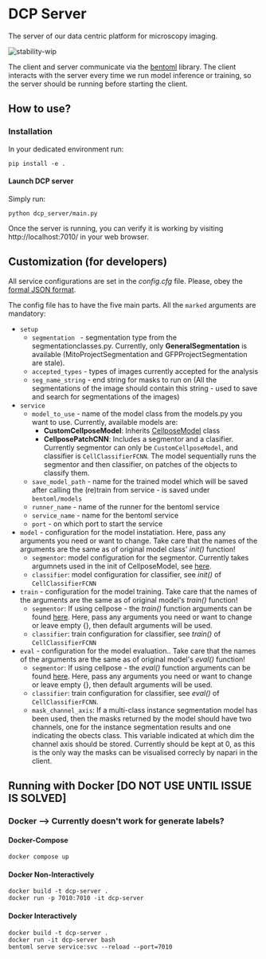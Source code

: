 # DCP Server

The server of our data centric platform for microscopy imaging.

![stability-wip](https://img.shields.io/badge/stability-work_in_progress-lightgrey.svg)

The client and server communicate via the [bentoml](https://www.bentoml.com/?gclid=Cj0KCQiApKagBhC1ARIsAFc7Mc6iqOLi2OcLtqMbGx1KrFjtLUEZ-bhnqlT2zWREE0x7JImhtNmKlFEaAvSSEALw_wcB) library. The client interacts with the server every time we run model inference or training, so the server should be running before starting the client.

## How to use?

### Installation
In your dedicated environment run:
```
pip install -e .
```

#### Launch DCP server
Simply run:
```
python dcp_server/main.py
```
Once the server is running, you can verify it is working by visiting http://localhost:7010/ in your web browser.

## Customization (for developers)

All service configurations are set in the _config.cfg_ file. Please, obey the [formal JSON format](https://www.json.org/json-en.html).

The config file has to have the five main parts. All the ```marked``` arguments are mandatory:

 - ``` setup ``` 
    - ```segmentation ``` - segmentation type from the segmentationclasses.py. Currently, only **GeneralSegmentation** is available (MitoProjectSegmentation and GFPProjectSegmentation are stale). 
    - ```accepted_types``` - types of images currently accepted for the analysis
    - ```seg_name_string``` - end string for masks to run on (All the segmentations of the image should contain this string - used to save and search for segmentations of the images)
- ```service```
    - ```model_to_use``` - name of the model class from the models.py you want to use. Currently, available models are:
      -  **CustomCellposeModel**: Inherits [CellposeModel](https://cellpose.readthedocs.io/en/latest/api.html#cellposemodel) class
      -  **CellposePatchCNN**: Includes a segmentor and a clasifier. Currently segmentor can only be ```CustomCellposeModel```, and classifier is ```CellClassifierFCNN```. The model sequentially runs the segmentor and then classifier, on patches of the objects to classify them.
    - ```save_model_path``` - name for the trained model which will be saved after calling the (re)train from service - is saved under ```bentoml/models```
    - ```runner_name``` -  name of the runner for the bentoml service 
    - ```service_name``` - name for the bentoml service
    - ```port``` - on which port to start the service
- ```model``` - configuration for the model instatiation. Here, pass any arguments you need or want to change. Take care that the names of the arguments are the same as of original model class' _init()_ function!
  - ```segmentor```: model configuration for the segmentor. Currently takes argumnets used in the init of CellposeModel, see [here](https://cellpose.readthedocs.io/en/latest/api.html#cellposemodel).
  - ```classifier```: model configuration for classifier, see _init()_ of ```CellClassifierFCNN``` 
- ```train``` - configuration for the model training. Take care that the names of the arguments are the same as of original model's _train()_ function!
  - ```segmentor```: If using cellpose - the _train()_ function arguments can be found [here](https://cellpose.readthedocs.io/en/latest/api.html#id7). Here, pass any arguments you need or want to change or leave empty {}, then default arguments will be used.
  - ```classifier```: train configuration for classifier, see _train()_ of ```CellClassifierFCNN``` 
- ```eval``` - configuration for the model evaluation.. Take care that the names of the arguments are the same as of original model's _eval()_ function! 
  - ```segmentor```: If using cellpose - the _eval()_ function arguments can be found [here](https://cellpose.readthedocs.io/en/latest/api.html#id3). Here, pass any arguments you need or want to change or leave empty {}, then default arguments will be used.
  - ```classifier```: train configuration for classifier, see _eval()_ of ```CellClassifierFCNN```.
  - ```mask_channel_axis```: If a multi-class instance segmentation model has been used, then the masks returned by the model should have two channels, one for the instance segmentation results and one indicating the obects class. This variable indicated at which dim the channel axis should be stored. Currently should be kept at 0, as this is the only way the masks can be visualised correcly by napari in the client.


## Running with Docker [DO NOT USE UNTIL ISSUE IS SOLVED]

### Docker --> Currently doesn't work for generate labels? 

#### Docker-Compose
```
docker compose up
```
#### Docker Non-Interactively
```
docker build -t dcp-server .
docker run -p 7010:7010 -it dcp-server
```

#### Docker Interactively
```
docker build -t dcp-server .
docker run -it dcp-server bash
bentoml serve service:svc --reload --port=7010
```


